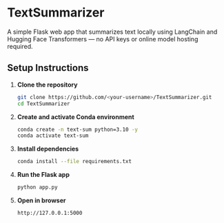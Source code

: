 # TextSummarizer

A simple Flask web app that summarizes text locally using LangChain and Hugging Face Transformers — no API keys or online model hosting required.

##  Setup Instructions

1. **Clone the repository**
   ```bash
   git clone https://github.com/<your-username>/TextSummarizer.git
   cd TextSummarizer
2. **Create and activate Conda environment**
   ```bash
   conda create -n text-sum python=3.10 -y
   conda activate text-sum
3. **Install dependencies**
   ```bash
   conda install --file requirements.txt
4. **Run the Flask app**
   ```bash
   python app.py
5. **Open in browser**
   ```bash
   http://127.0.0.1:5000
